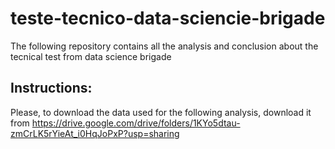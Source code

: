 # teste-tecnico-data-sciencie-brigade
The following repository contains all the analysis and conclusion about the tecnical test from data science brigade


## Instructions:

Please, to download the data used for the following analysis, download it from https://drive.google.com/drive/folders/1KYo5dtau-zmCrLK5rYieAt_i0HqJoPxP?usp=sharing
